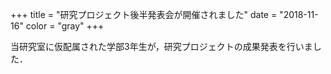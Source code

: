 +++
title = "研究プロジェクト後半発表会が開催されました"
date = "2018-11-16"
color = "gray"
+++

当研究室に仮配属された学部3年生が，研究プロジェクトの成果発表を行いました．
